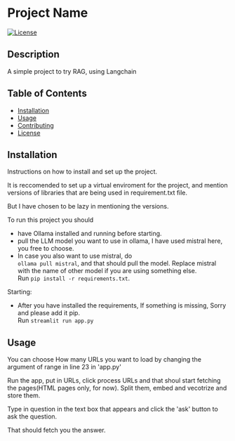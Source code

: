 # Project Name

[![License](https://img.shields.io/badge/license-MIT-blue.svg)](LICENSE)

## Description

A simple project to try RAG, using Langchain

## Table of Contents

- [Installation](#installation)
- [Usage](#usage)
- [Contributing](#contributing)
- [License](#license)

## Installation

Instructions on how to install and set up the project.

It is reccomended to set up a virtual enviroment for the project, and mention versions of libraries that are being used in requirement.txt file.

But I have chosen to be lazy in mentioning the versions.

To run this project you should

* have Ollama installed and running before starting.
* pull the LLM model you want to use in ollama, I have used mistral here, you free to choose.
* In case you also want to use mistral, do  
`ollama pull mistral`, and that should pull the model. Replace mistral with the name of other model if you are using something else.  
Run `pip install -r requirements.txt`.

Starting:
* After you have installed the requirements, If something is missing, Sorry and please add it pip.  
Run `streamlit run app.py`  

## Usage

You can choose How many URLs you want to load by changing the argument of range in line 23 in 'app.py'

Run the app, put in URLs, click process URLs and that shoul start fetching the pages(HTML pages only, for now). Split them, embed and vecotrize and store them.  

Type in question in the text box that appears and click the 'ask' button to ask the question.

That should fetch you the answer.
